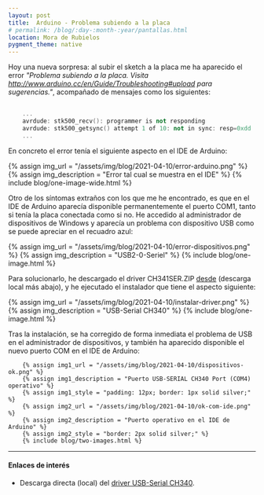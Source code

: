```yaml
---
layout: post
title:  Arduino - Problema subiendo a la placa
# permalink: /blog/:day-:month-:year/pantallas.html
location: Mora de Rubielos
pygment_theme: native
---
```

Hoy una nueva sorpresa: al subir el sketch a la placa me ha aparecido el error *"Problema subiendo a la placa. Visita http://www.arduino.cc/en/Guide/Troubleshooting#upload para sugerencias."*, acompañado de mensajes como los siguientes:

```c++
    
    ...
    avrdude: stk500_recv(): programmer is not responding
    avrdude: stk500_getsync() attempt 1 of 10: not in sync: resp=0xdd
    ...

```
En concreto el error tenía el siguiente aspecto en el IDE de Arduino:

{% assign img_url = "/assets/img/blog/2021-04-10/error-arduino.png" %}
{% assign img_description = "Error tal cual se muestra en el IDE" %}
{% include blog/one-image-wide.html %}

Otro de los síntomas extraños con los que me he encontrado, es que en el IDE de Arduino aparecía disponible permanentemente el puerto COM1, tanto si tenía la placa conectada como si no. He accedido al administrador de dispositivos de Windows y aparecía un problema con dispositivo USB como se puede apreciar en el recuadro azul:

{% assign img_url = "/assets/img/blog/2021-04-10/error-dispositivos.png" %}
{% assign img_description = "USB2-0-Seriel" %}
{% include blog/one-image.html %}

Para solucionarlo, he descargado el driver CH341SER.ZIP [desde](http://www.wch.cn/download/CH341SER_ZIP.html) (descarga local más abajo), y he ejecutado el instalador que tiene el aspecto siguiente:

{% assign img_url = "/assets/img/blog/2021-04-10/instalar-driver.png" %}
{% assign img_description = "USB-Serial CH340" %}
{% include blog/one-image.html %} 

Tras la instalación, se ha corregido de forma inmediata el problema de USB en el administrador de dispositivos, y también ha aparecido  disponible el nuevo puerto COM en el IDE de Arduino:

        {% assign img1_url = "/assets/img/blog/2021-04-10/dispositivos-ok.png" %}
        {% assign img1_description = "Puerto USB-SERIAL CH340 Port (COM4) operativo" %}
        {% assign img1_style = "padding: 12px; border: 1px solid silver;" %}
        {% assign img2_url = "/assets/img/blog/2021-04-10/ok-com-ide.png" %}
        {% assign img2_description = "Puerto operativo en el IDE de Arduino" %}    
        {% assign img2_style = "border: 2px solid silver;" %}    
        {% include blog/two-images.html %}

---

#### Enlaces de interés
 - Descarga directa (local) del [driver USB-Serial CH340](/assets/drivers/CH341SER.ZIP).


